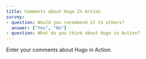 ```yaml
---
title: Comments about Hugo In Action
survey:
- question: Would you recommend it to others?
  answer: ["Yes", "No"]
- question: What do you think about Hugo in Action?
---
```


Enter your comments about Hugo in Action.